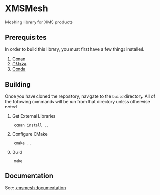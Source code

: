 XMSMesh
========
Meshing library for XMS products

Prerequisites
--------------
In order to build this library, you must first have a few things installed.
1. [Conan](https://conan.io)
2. [CMake](https://cmake.org)
3. [Conda](https://miniconda.org)

Building
--------
Once you have cloned the repository, navigate to the `build` directory. All
of the following commands will be run from that directory unless otherwise 
noted.

1. Get External Libraries
```
    conan install .. 
``` 

2. Configure CMake
```
    cmake ..
```

3. Build 
```
    make
```

Documentation
-------------

See: [xmsmesh documentation](https://aquaveo.github.io/xmsmesh/)
